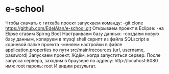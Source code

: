 # e-school

Чтобы скачать с гитхаба проект запускаем команду:
  -git clone https://github.com/EdelAlan/e-school.git
Открываем проект в Eclipse:
  -на Elipse ставим Spirng Boot
Настраиваем базу данных:
  -создаем новую базу данным, копируем в mysql shell скрипт из файла SQLscript в корневой папке проекта 
  -меняем настройки в файлe application.properties по пути src/main/recources (url, username, password)
Запускаем проект:
  Ждём, когда запуститься сервер. После запуска сервера, заходим в браузере по адресу:
  http://locahost:8080
  имя: root
  пароль: root
И видим результат.

